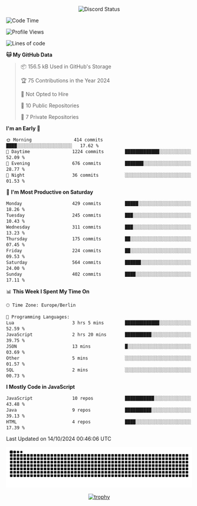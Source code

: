 <!-- Discord Status -->
<p align="center">
  <img src="https://lanyard.cnrad.dev/api/531896089096486922?borderRadius=30px" alt="Discord Status" />
</p>

<!--START_SECTION:waka-->
![Code Time](http://img.shields.io/badge/Code%20Time-940%20hrs%2048%20mins-blue)

![Profile Views](http://img.shields.io/badge/Profile%20Views-0-blue)

![Lines of code](https://img.shields.io/badge/From%20Hello%20World%20I%27ve%20Written-3.9%20million%20lines%20of%20code-blue)

**🐱 My GitHub Data** 

> 📦 156.5 kB Used in GitHub's Storage 
 > 
> 🏆 75 Contributions in the Year 2024
 > 
> 🚫 Not Opted to Hire
 > 
> 📜 10 Public Repositories 
 > 
> 🔑 7 Private Repositories 
 > 
**I'm an Early 🐤** 

```text
🌞 Morning                414 commits         ████░░░░░░░░░░░░░░░░░░░░░   17.62 % 
🌆 Daytime                1224 commits        █████████████░░░░░░░░░░░░   52.09 % 
🌃 Evening                676 commits         ███████░░░░░░░░░░░░░░░░░░   28.77 % 
🌙 Night                  36 commits          ░░░░░░░░░░░░░░░░░░░░░░░░░   01.53 % 
```
📅 **I'm Most Productive on Saturday** 

```text
Monday                   429 commits         █████░░░░░░░░░░░░░░░░░░░░   18.26 % 
Tuesday                  245 commits         ███░░░░░░░░░░░░░░░░░░░░░░   10.43 % 
Wednesday                311 commits         ███░░░░░░░░░░░░░░░░░░░░░░   13.23 % 
Thursday                 175 commits         ██░░░░░░░░░░░░░░░░░░░░░░░   07.45 % 
Friday                   224 commits         ██░░░░░░░░░░░░░░░░░░░░░░░   09.53 % 
Saturday                 564 commits         ██████░░░░░░░░░░░░░░░░░░░   24.00 % 
Sunday                   402 commits         ████░░░░░░░░░░░░░░░░░░░░░   17.11 % 
```


📊 **This Week I Spent My Time On** 

```text
🕑︎ Time Zone: Europe/Berlin

💬 Programming Languages: 
Lua                      3 hrs 5 mins        █████████████░░░░░░░░░░░░   52.59 % 
JavaScript               2 hrs 20 mins       ██████████░░░░░░░░░░░░░░░   39.75 % 
JSON                     13 mins             █░░░░░░░░░░░░░░░░░░░░░░░░   03.69 % 
Other                    5 mins              ░░░░░░░░░░░░░░░░░░░░░░░░░   01.57 % 
SQL                      2 mins              ░░░░░░░░░░░░░░░░░░░░░░░░░   00.73 % 
```

**I Mostly Code in JavaScript** 

```text
JavaScript               10 repos            ███████████░░░░░░░░░░░░░░   43.48 % 
Java                     9 repos             ██████████░░░░░░░░░░░░░░░   39.13 % 
HTML                     4 repos             ████░░░░░░░░░░░░░░░░░░░░░   17.39 % 
```




 Last Updated on 14/10/2024 00:46:06 UTC
<!--END_SECTION:waka-->

<!-- GitHub Contribution Snake -->
<p align="center">
  <img src="https://raw.githubusercontent.com/vxnsin/vxnsin/output/github-contribution-grid-snake-dark.svg" alt="GitHub Contribution Snake" />
</p>

<!-- GitHub Trophy -->
<p align="center">
  <a href="https://github.com/ryo-ma/github-profile-trophy">
    <img src="https://github-profile-trophy.vercel.app/?username=vxnsin&theme=onedark" alt="trophy" />
  </a>
</p>

